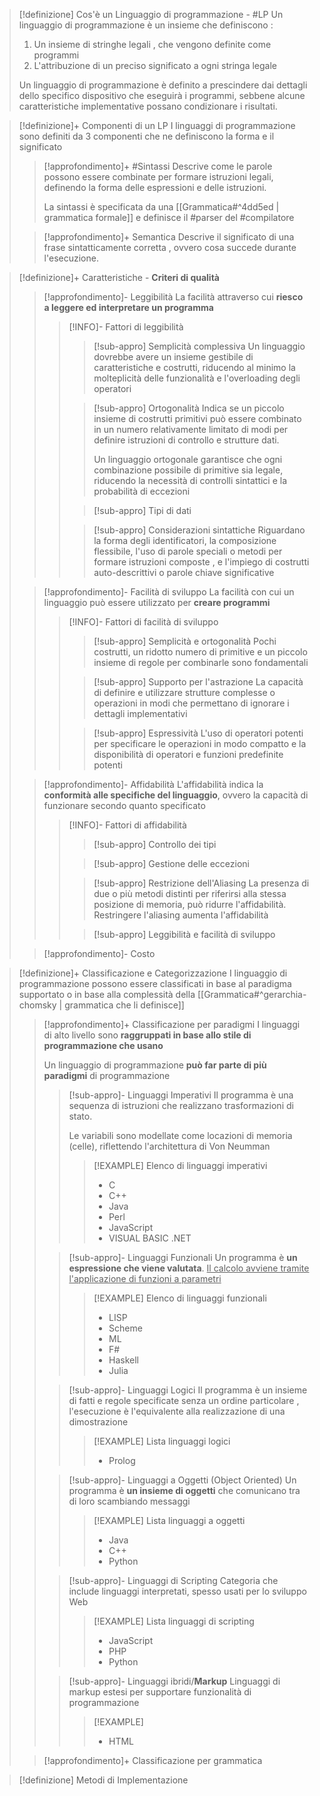 >[!definizione] Cos'è un Linguaggio di programmazione - #LP
>Un linguaggio di programmazione è un insieme che definiscono :
>1. Un insieme di stringhe legali , che vengono definite come programmi
>2. L'attribuzione di un preciso significato a ogni stringa legale
>
>Un linguaggio di programmazione è definito a prescindere dai dettagli dello specifico dispositivo che eseguirà i programmi, sebbene alcune caratteristiche implementative possano condizionare i risultati.

>[!definizione]+ Componenti di un LP
>I linguaggi di programmazione sono definiti da 3 componenti che ne definiscono la forma e il significato
>>[!approfondimento]+ #Sintassi
>>Descrive come le parole possono essere combinate per formare istruzioni legali, definendo la forma delle espressioni e delle istruzioni.
>>
>>La sintassi è specificata da una [[Grammatica#^4dd5ed | grammatica formale]] e definisce il #parser del #compilatore
>
>>[!approfondimento]+ Semantica
>>Descrive il significato di una frase sintatticamente corretta , ovvero cosa succede durante l'esecuzione.

>[!definizione]+ Caratteristiche - **Criteri di qualità**
>>[!approfondimento]- Leggibilità
>>La facilità attraverso cui **riesco a leggere ed interpretare un programma**
>>
>>>[!INFO]- Fattori di leggibilità
>>>>[!sub-appro] Semplicità complessiva
>>>>Un linguaggio dovrebbe avere un insieme gestibile di caratteristiche e costrutti, riducendo al minimo la molteplicità delle funzionalità e l'overloading degli operatori
>>>
>>>>[!sub-appro] Ortogonalità
>>>>Indica se un piccolo insieme di costrutti primitivi può essere combinato in un numero relativamente limitato di modi per definire istruzioni di controllo e strutture dati.
>>>>
>>>>Un linguaggio ortogonale garantisce che ogni combinazione possibile di primitive sia legale, riducendo la necessità di controlli sintattici e la probabilità di eccezioni
>>>
>>>>[!sub-appro] Tipi di dati
>>>
>>>>[!sub-appro] Considerazioni sintattiche
>>>>Riguardano la forma degli identificatori, la composizione flessibile, l'uso di parole speciali o metodi per formare istruzioni composte , e l'impiego di costrutti auto-descrittivi o parole chiave significative
>>
>
>>[!approfondimento]- Facilità di sviluppo
>>La facilità con cui un linguaggio può essere utilizzato per **creare programmi**
>>>[!INFO]- Fattori di facilità di sviluppo
>>>>[!sub-appro] Semplicità e ortogonalità
>>>>Pochi costrutti, un ridotto numero di primitive e un piccolo insieme di regole per combinarle sono fondamentali
>>>
>>>>[!sub-appro] Supporto per l'astrazione
>>>>La capacità di definire e utilizzare strutture complesse o operazioni in modi che permettano di ignorare i dettagli implementativi
>>>
>>>>[!sub-appro] Espressività
>>>>L'uso di operatori potenti per specificare le operazioni in modo compatto e la disponibilità di operatori e funzioni predefinite potenti
>
>>[!approfondimento]- Affidabilità
>>L'affidabilità indica la **conformità alle specifiche del linguaggio**, ovvero la capacità di funzionare secondo quanto specificato
>>>[!INFO]- Fattori di affidabilità
>>>>[!sub-appro] Controllo dei tipi
>>>
>>>>[!sub-appro] Gestione delle eccezioni
>>>
>>>>[!sub-appro] Restrizione dell'Aliasing
>>>>La presenza di due o più metodi distinti per riferirsi alla stessa posizione di memoria, può ridurre l'affidabilità. Restringere l'aliasing aumenta l'affidabilità
>>>
>>>>[!sub-appro] Leggibilità e facilità di sviluppo
>
>>[!approfondimento]- Costo

>[!definizione]+ Classificazione e Categorizzazione
>I linguaggio di programmazione possono essere classificati in base al paradigma supportato o in base alla complessità della [[Grammatica#^gerarchia-chomsky | grammatica che li definisce]]
>>[!approfondimento]+ Classificazione per paradigmi
>>I linguaggi di alto livello sono **raggruppati in base allo stile di programmazione che usano**
>>
>>Un linguaggio di programmazione **può far parte di più paradigmi** di programmazione
>>>[!sub-appro]- Linguaggi Imperativi
>>>Il programma è una sequenza di istruzioni che realizzano trasformazioni di stato.
>>>
>>>Le variabili sono modellate come locazioni di memoria (celle), riflettendo l'architettura di Von Neumman
>>>>[!EXAMPLE] Elenco di linguaggi imperativi
>>>>- C
>>>>- C++
>>>>- Java
>>>>- Perl
>>>>- JavaScript
>>>>- VISUAL BASIC .NET
>>
>>>[!sub-appro]- Linguaggi Funzionali
>>>Un programma è **un espressione che viene valutata**.
>>><u>Il calcolo avviene tramite l'applicazione di funzioni a parametri</u>
>>>>[!EXAMPLE] Elenco di linguaggi funzionali
>>>>- LISP
>>>>- Scheme
>>>>- ML
>>>>- F#
>>>>- Haskell
>>>>- Julia
>>
>>>[!sub-appro]- Linguaggi Logici
>>>Il programma è un insieme di fatti e regole specificate senza un ordine particolare , l'esecuzione è l'equivalente alla realizzazione di una dimostrazione 
>>>>[!EXAMPLE] Lista linguaggi logici
>>>>- Prolog
>>
>>>[!sub-appro]- Linguaggi a Oggetti (Object Oriented)
>>>Un programma è **un insieme di oggetti** che comunicano tra di loro scambiando messaggi 
>>>>[!EXAMPLE] Lista linguaggi a oggetti
>>>>- Java
>>>>- C++
>>>>- Python
>>
>>>[!sub-appro]- Linguaggi di Scripting
>>>Categoria che include linguaggi interpretati, spesso usati per lo sviluppo Web
>>>>[!EXAMPLE] Lista linguaggi di scripting
>>>>- JavaScript
>>>>- PHP
>>>>- Python
>>
>>>[!sub-appro]- Linguaggi ibridi/**Markup**
>>>Linguaggi di markup estesi per supportare funzionalità di programmazione
>>>>[!EXAMPLE]
>>>>- HTML
>>
>>
>>
>>
>>
>
>>[!approfondimento]+ Classificazione per grammatica

>[!definizione] Metodi di Implementazione
>